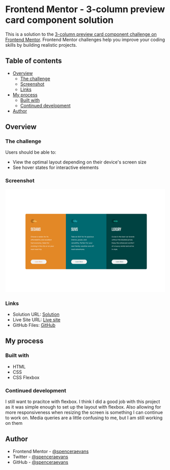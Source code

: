 # Frontend Mentor - 3-column preview card component solution

This is a solution to the [3-column preview card component challenge on Frontend Mentor](https://www.frontendmentor.io/challenges/3column-preview-card-component-pH92eAR2-). Frontend Mentor challenges help you improve your coding skills by building realistic projects. 

## Table of contents

- [Overview](#overview)
  - [The challenge](#the-challenge)
  - [Screenshot](#screenshot)
  - [Links](#links)
- [My process](#my-process)
  - [Built with](#built-with)
  - [Continued development](#continued-development)
- [Author](#author)

## Overview

### The challenge

Users should be able to:

- View the optimal layout depending on their device's screen size
- See hover states for interactive elements

### Screenshot

![](/screenshot.PNG)

### Links

- Solution URL: [Solution](https://www.frontendmentor.io/solutions/3column-preview-card-component-using-css-flexbox-B1mbk6KI5)
- Live Site URL: [Live site](https://frontendmentor-3columncardcompenent.vercel.app/)
- GitHub Files: [GitHub](https://github.com/spenceraevans/frontendmentor-3columncardcompenent)

## My process

### Built with

- HTML
- CSS
- CSS Flexbox

### Continued development

I still want to pracitce with flexbox. I think I did a good job with this project as it was simple enough to set up the layout with flexbox. Also allowing for more responsiveness when resizing the screen is something I can continue to work on. Media queries are a little confusing to me, but I am still working on them

## Author

- Frontend Mentor - [@spenceraevans](https://www.frontendmentor.io/profile/spenceraevans)
- Twitter - [@spenceraevans](https://twitter.com/spenceraevans)
- GitHub - [@spenceraevans](https://github.com/spenceraevans)
